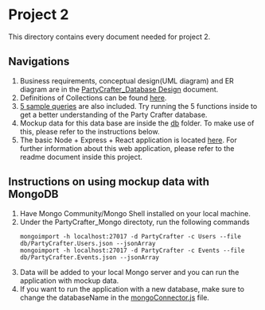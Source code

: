 # Project 2

This directory contains every document needed for project 2.

## Navigations

1. Business requirements, conceptual design(UML diagram) and ER diagram are in the [PartyCrafter_Database Design](./PartyCrafter_Database%20Design.pdf) document.
2. Definitions of Collections can be found [here](./Collections.md).
3. [5 sample queries](./PartyCrafter_Mongo/db/queries.js) are also included. Try running the 5 functions inside to get a better understanding of the Party Crafter database.
4. Mockup data for this data base are inside the [db](./PartyCrafter_Mongo/db) folder. To make use of this, please refer to the instructions below.
5. The basic Node + Express + React application is located [here](./PartyCrafter_Mongo). For further information about this web application, please refer to the readme document inside this project.

## Instructions on using mockup data with MongoDB
1. Have Mongo Community/Mongo Shell installed on your local machine.
2. Under the PartyCrafter_Mongo directoty, run the following commands
   ```
   mongoimport -h localhost:27017 -d PartyCrafter -c Users --file db/PartyCrafter.Users.json --jsonArray
   mongoimport -h localhost:27017 -d PartyCrafter -c Events --file db/PartyCrafter.Events.json --jsonArray
   ```
3. Data will be added to your local Mongo server and you can run the application with mockup data.
4. If you want to run the application with a new database, make sure to change the databaseName in the [mongoConnector.js](./PartyCrafter_Mongodb/db/mongoConnector.js) file.
